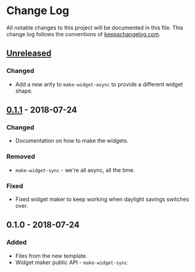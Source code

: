 # Change Log
All notable changes to this project will be documented in this file. This change log follows the conventions of [keepachangelog.com](http://keepachangelog.com/).

## [Unreleased]
### Changed
- Add a new arity to `make-widget-async` to provide a different widget shape.

## [0.1.1] - 2018-07-24
### Changed
- Documentation on how to make the widgets.

### Removed
- `make-widget-sync` - we're all async, all the time.

### Fixed
- Fixed widget maker to keep working when daylight savings switches over.

## 0.1.0 - 2018-07-24
### Added
- Files from the new template.
- Widget maker public API - `make-widget-sync`.

[Unreleased]: https://github.com/your-name/elo/compare/0.1.1...HEAD
[0.1.1]: https://github.com/your-name/elo/compare/0.1.0...0.1.1
